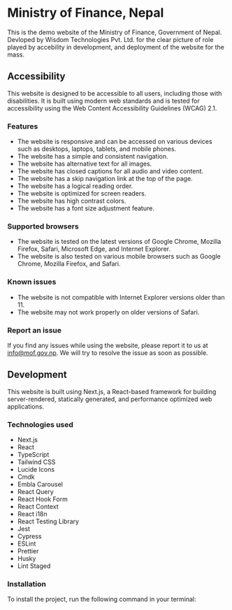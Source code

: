 # Ministry of Finance, Nepal

This is the demo website of the Ministry of Finance, Government of Nepal.
Devloped by Wisdom Technologies Pvt. Ltd. for the clear picture of role played by accebility in development, and deployment of the website for the mass.

## Accessibility

This website is designed to be accessible to all users, including those with disabilities. It is built using modern web standards and is tested for accessibility using the Web Content Accessibility Guidelines (WCAG) 2.1.

### Features

- The website is responsive and can be accessed on various devices such as desktops, laptops, tablets, and mobile phones.
- The website has a simple and consistent navigation.
- The website has alternative text for all images.
- The website has closed captions for all audio and video content.
- The website has a skip navigation link at the top of the page.
- The website has a logical reading order.
- The website is optimized for screen readers.
- The website has high contrast colors.
- The website has a font size adjustment feature.

### Supported browsers

- The website is tested on the latest versions of Google Chrome, Mozilla Firefox, Safari, Microsoft Edge, and Internet Explorer.
- The website is also tested on various mobile browsers such as Google Chrome, Mozilla Firefox, and Safari.

### Known issues

- The website is not compatible with Internet Explorer versions older than 11.
- The website may not work properly on older versions of Safari.

### Report an issue

If you find any issues while using the website, please report it to us at [info@mof.gov.np](mailto:info@mof.gov.np). We will try to resolve the issue as soon as possible.

## Development

This website is built using Next.js, a React-based framework for building server-rendered, statically generated, and performance optimized web applications.

### Technologies used

- Next.js
- React
- TypeScript
- Tailwind CSS
- Lucide Icons
- Cmdk
- Embla Carousel
- React Query
- React Hook Form
- React Context
- React i18n
- React Testing Library
- Jest
- Cypress
- ESLint
- Prettier
- Husky
- Lint Staged

### Installation

To install the project, run the following command in your terminal:
